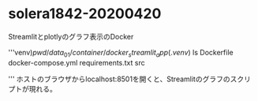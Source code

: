 # solera1842-20200420

Streamlitとplotlyのグラフ表示のDocker

'''venv)$pwd
/data_01/container/docker_streamlit_app
(.venv)$ ls
Dockerfile  docker-compose.yml  requirements.txt  src

'''
ホストのブラウザからlocalhost:8501を開くと、Streamlitのグラフのスクリプトが現れる。
